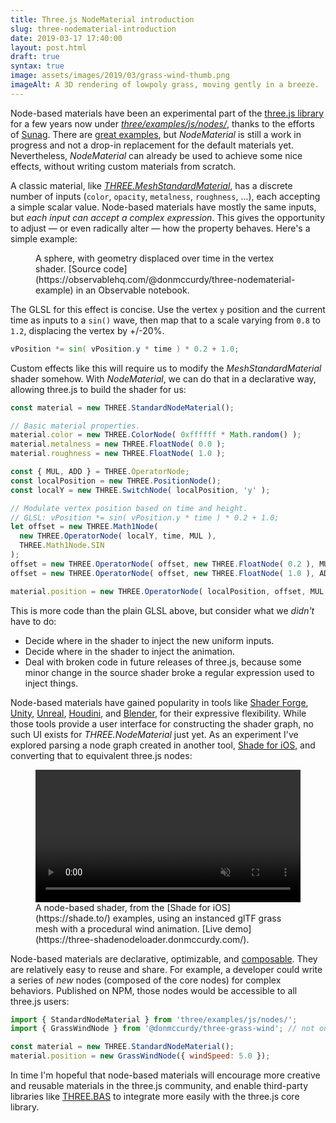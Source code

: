 ```yaml
---
title: Three.js NodeMaterial introduction
slug: three-nodematerial-introduction
date: 2019-03-17 17:40:00
layout: post.html
draft: true
syntax: true
image: assets/images/2019/03/grass-wind-thumb.png
imageAlt: A 3D rendering of lowpoly grass, moving gently in a breeze.
---
```


Node-based materials have been an experimental part of the [three.js library](https://threejs.org/) for a few years now under [_three/examples/js/nodes/_](https://github.com/mrdoob/three.js/tree/dev/examples/js/nodes), thanks to the efforts of [Sunag](https://github.com/sunag). There are [great examples](https://github.com/sunag), but _NodeMaterial_ is still a work in progress and not a drop-in replacement for the default materials yet. Nevertheless, _NodeMaterial_ can already be used to achieve some nice effects, without writing custom materials from scratch.

A classic  material, like [_THREE.MeshStandardMaterial_](https://threejs.org/docs/#api/en/materials/MeshStandardMaterial), has a discrete number of inputs (`color`, `opacity`, `metalness`, `roughness`, ...), each accepting a simple scalar value. Node-based materials have mostly the same inputs, but *each input can accept a complex expression*. This gives the opportunity to adjust — or even radically alter — how the property behaves. Here's a simple example:

<figure>
<div id="view" class="async-content"></div>
<figcaption>
  A sphere, with geometry displaced over time in the vertex shader. [Source code](https://observablehq.com/@donmccurdy/three-nodematerial-example) in an Observable notebook.
</figcaption>
</figure>

The GLSL for this effect is concise. Use the vertex `y` position and the current time as inputs to a `sin()` wave, then map that to a scale varying from `0.8` to `1.2`, displacing the vertex by +/-20%.

```glsl
vPosition *= sin( vPosition.y * time ) * 0.2 + 1.0;
```

Custom effects like this will require us to modify the _MeshStandardMaterial_ shader somehow. With _NodeMaterial_, we can do that in a declarative way, allowing three.js to build the shader for us:

```js
const material = new THREE.StandardNodeMaterial();

// Basic material properties.
material.color = new THREE.ColorNode( 0xffffff * Math.random() );
material.metalness = new THREE.FloatNode( 0.0 );
material.roughness = new THREE.FloatNode( 1.0 );  

const { MUL, ADD } = THREE.OperatorNode;
const localPosition = new THREE.PositionNode();
const localY = new THREE.SwitchNode( localPosition, 'y' );

// Modulate vertex position based on time and height.
// GLSL: vPosition *= sin( vPosition.y * time ) * 0.2 + 1.0;
let offset = new THREE.Math1Node(
  new THREE.OperatorNode( localY, time, MUL ),
  THREE.Math1Node.SIN
);
offset = new THREE.OperatorNode( offset, new THREE.FloatNode( 0.2 ), MUL );
offset = new THREE.OperatorNode( offset, new THREE.FloatNode( 1.0 ), ADD );

material.position = new THREE.OperatorNode( localPosition, offset, MUL );
```

This is more code than the plain GLSL above, but consider what we _didn't_ have to do:

- Decide where in the shader to inject the new uniform inputs.
- Decide where in the shader to inject the animation.
- Deal with broken code in future releases of three.js, because some minor change in the source shader broke a regular expression used to inject things.

Node-based materials have gained popularity in tools like [Shader Forge](http://acegikmo.com/shaderforge/), [Unity](https://blogs.unity3d.com/2018/02/27/introduction-to-shader-graph-build-your-shaders-with-a-visual-editor/), [Unreal](https://docs.unrealengine.com/en-us/Engine/Rendering/Materials/Editor), [Houdini](https://www.sidefx.com/), and [Blender](https://docs.blender.org/manual/en/latest/render/blender_render/materials/nodes/introduction.html), for their expressive flexibility. While those tools provide a user interface for constructing the shader graph, no such UI exists for _THREE.NodeMaterial_ just yet. As an experiment I've explored parsing a node graph created in another tool, [Shade for iOS](https://shade.to/), and converting that to equivalent three.js nodes:

<figure>
<video style="width: 100%;" autoplay muted loop>
  <source src="/assets/images/2019/03/grass-wind.webm" type="video/webm">
  <source src="/assets/images/2019/03/grass-wind.mov" type="video/mp4">
</video>
<figcaption style="max-width: 550px; margin: 0 auto;">A node-based shader, from the [Shade for iOS](https://shade.to/) examples, using an instanced glTF grass mesh with a procedural wind animation. [Live demo](https://three-shadenodeloader.donmccurdy.com/).</figcaption>
</figure>

Node-based materials are declarative, optimizable, and [composable](https://en.wikipedia.org/wiki/Composability). They are relatively easy to reuse and share. For example, a developer could write a series of _new_ nodes (composed of the core nodes) for complex behaviors. Published on NPM, those nodes would be accessible to all three.js users:

```js
import { StandardNodeMaterial } from 'three/examples/js/nodes/';
import { GrassWindNode } from '@donmccurdy/three-grass-wind'; // not on NPM.

const material = new THREE.StandardNodeMaterial();
material.position = new GrassWindNode({ windSpeed: 5.0 });
```

In time I'm hopeful that node-based materials will encourage more creative and reusable materials in the three.js community, and enable third-party libraries like [THREE.BAS](https://github.com/zadvorsky/three.bas) to integrate more easily with the three.js core library.

<script type="module">
  import { Runtime, Inspector, createLibrary } from '/notebook-runtime.js';
  import notebook from 'https://api.observablehq.com/@donmccurdy/three-nodematerial-example.js';

  const el = document.querySelector('#view');
  const library = createLibrary(el);

  Runtime.load(notebook, library, (cell) => {
    if (cell.name === 'view') {
      el.classList.remove('async-content');
      return new Inspector(el);
    }
  });
</script>
